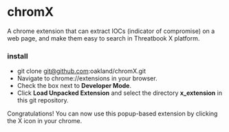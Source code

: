 # chromX
A chrome extension that can extract IOCs (indicator of compromise) on a web page, and make them easy to search in Threatbook X platform.

### install
- git clone git@github.com:oakland/chromX.git
- Navigate to chrome://extensions in your browser.
- Check the box next to **Developer Mode**.
- Click **Load Unpacked Extension** and select the directory **x_extension** in this git repository.

Congratulations! You can now use this popup-based extension by clicking the X icon in your chrome.